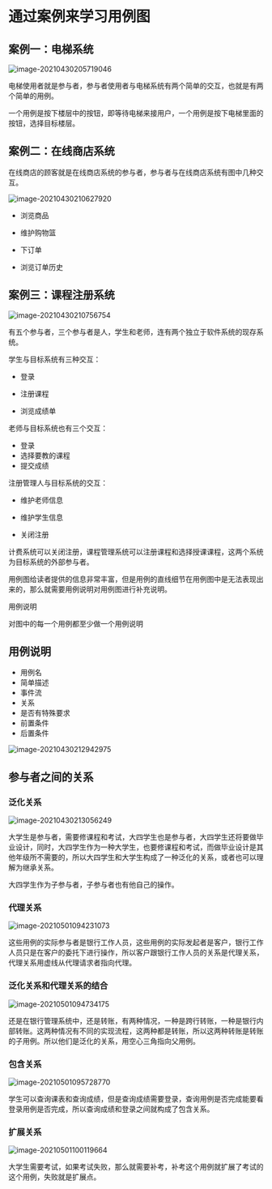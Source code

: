 # 通过案例来学习用例图

## 案例一：电梯系统

![image-20210430205719046](images/image-20210430205719046.png)

电梯使用者就是参与者，参与者使用者与电梯系统有两个简单的交互，也就是有两个简单的用例。

一个用例是按下楼层中的按钮，即等待电梯来接用户，一个用例是按下电梯里面的按钮，选择目标楼层。



## 案例二：在线商店系统

在线商店的顾客就是在线商店系统的参与者，参与者与在线商店系统有图中几种交互。

![image-20210430210627920](images/image-20210430210627920.png)

- 浏览商品

- 维护购物篮

- 下订单

- 浏览订单历史



## 案例三：课程注册系统

![image-20210430210756754](images/image-20210430210756754.png)

有五个参与者，三个参与者是人，学生和老师，连有两个独立于软件系统的现存系统。

学生与目标系统有三种交互：

- 登录

- 注册课程

- 浏览成绩单

老师与目标系统也有三个交互：

- 登录
- 选择要教的课程
- 提交成绩

注册管理人与目标系统的交互：

- 维护老师信息

- 维护学生信息

- 关闭注册

计费系统可以关闭注册，课程管理系统可以注册课程和选择授课课程，这两个系统为目标系统的外部参与者。

用例图给读者提供的信息非常丰富，但是用例的直线细节在用例图中是无法表现出来的，那么就需要用例说明对用例图进行补充说明。

用例说明

对图中的每一个用例都至少做一个用例说明

## 用例说明

- 用例名
- 简单描述
- 事件流
- 关系
- 是否有特殊要求
- 前置条件
- 后置条件

![image-20210430212942975](images/image-20210430212942975.png)



## 参与者之间的关系

### 泛化关系

![image-20210430213056249](images/image-20210430213056249.png)

大学生是参与者，需要修课程和考试，大四学生也是参与者，大四学生还将要做毕业设计，同时，大四学生作为一种大学生，也要修课程和考试，而做毕业设计是其他年级所不需要的，所以大四学生和大学生构成了一种泛化的关系，或者也可以理解为继承关系。

大四学生作为子参与者，子参与者也有他自己的操作。

### 代理关系

![image-20210501094231073](images/image-20210501094231073.png)

这些用例的实际参与者是银行工作人员，这些用例的实际发起者是客户，银行工作人员只是在客户的委托下进行操作，所以客户跟银行工作人员的关系是代理关系，代理关系用虚线从代理请求者指向代理。

### 泛化关系和代理关系的结合

![image-20210501094734175](images/image-20210501094734175.png)

还是在银行管理系统中，还是转账，有两种情况，一种是跨行转账，一种是银行内部转账。这两种情况有不同的实现流程，这两种都是转账，所以这两种转账是转账的子用例。所以他们是泛化的关系，用空心三角指向父用例。

### 包含关系

![image-20210501095728770](images/image-20210501095728770.png)

学生可以查询课表和查询成绩，但是查询成绩需要登录，查询用例是否完成能要看登录用例是否完成，所以查询成绩和登录之间就构成了包含关系。

### 扩展关系

![image-20210501100119664](images/image-20210501100119664.png)

大学生需要考试，如果考试失败，那么就需要补考，补考这个用例就扩展了考试的这个用例，失败就是扩展点。